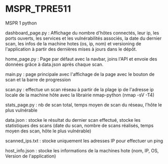# MSPR_TPRE511
 MSPR 1 python

dashboard_page.py : Affichage du nombre d'hôtes connectés, leur ip, les ports ouverts, les services et les vulnérabilités associés, la date du dernier scan, les infos de la machine hotes (os, ip, nom) et versioning de l'application à partir des dernières mises à jours dans le dépôt.

home_page.py : Page par défaut avec la navbar, joins l'API et envoie des données grâce à data.json après chaque scan. 

main.py : page principale avec l'affichage de la page avec le bouton de scan et la barre de progression

scan.py : effectue un scan réseau à partir de la plage ip de l'adresse ip locale de la machine hôte avec la librairie nmap-python (nmap -sV -T4)

stats_page.py : nb de scan total, temps moyen de scan du réseau, l'hôte le plus vulnérable

data.json : stocke le résultat du dernier scan effectué, stocke les statistiques des scans (date du scan, nombre de scans réalisés, temps moyen des scan, hôte le plus vulnérable)

scanned_ips.txt : stocke uniquement les adresses IP pour effectuer un ping

host_info.json : stocke les informations de la machines hote (nom, IP, OS, Version de l'application)